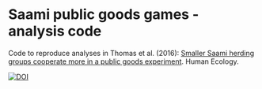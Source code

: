 # Saami public goods games - analysis code
Code to reproduce analyses in Thomas et al. (2016): [Smaller Saami herding groups cooperate more in a public goods experiment](http://dx.doi.org/10.1007/s10745-016-9848-3). Human Ecology.

[![DOI](https://zenodo.org/badge/DOI/10.5281/zenodo.153816.svg)](https://doi.org/10.5281/zenodo.153816)

